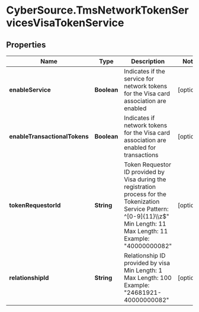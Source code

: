 # CyberSource.TmsNetworkTokenServicesVisaTokenService

## Properties
Name | Type | Description | Notes
------------ | ------------- | ------------- | -------------
**enableService** | **Boolean** | Indicates if the service for network tokens for the Visa card association are enabled | [optional] 
**enableTransactionalTokens** | **Boolean** | Indicates if network tokens for the Visa card association are enabled for transactions | [optional] 
**tokenRequestorId** | **String** | Token Requestor ID provided by Visa during the registration process for the Tokenization Service  Pattern: ^[0-9]{11}\\\\z$\" Min Length: 11 Max Length: 11 Example:  \"40000000082\"  | [optional] 
**relationshipId** | **String** | Relationship ID provided by visa  Min Length: 1 Max Length: 100 Example: \"24681921-40000000082\"  | [optional] 


